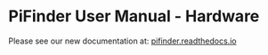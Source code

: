 # PiFinder User Manual - Hardware

Please see our new documentation at:
[pifinder.readthedocs.io](https://pifinder.readthedocs.io/en/release/user_guide.html#hardware)


